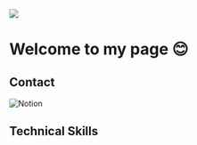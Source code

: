 <img src="https://capsule-render.vercel.app/api?type=waving&height=300&color=0:ff9a9e,100:89c4f4&text=Yerim%20Github&section=header">

# Welcome to my page 😊

## Contact
![Notion]()

## Technical Skills
